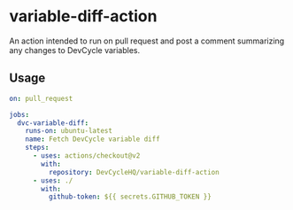 # variable-diff-action
An action intended to run on pull request and post a comment summarizing any changes to DevCycle variables.
## Usage
```yaml
on: pull_request

jobs:
  dvc-variable-diff:
    runs-on: ubuntu-latest
    name: Fetch DevCycle variable diff
    steps:
      - uses: actions/checkout@v2
        with:
          repository: DevCycleHQ/variable-diff-action
      - uses: ./
        with:
          github-token: ${{ secrets.GITHUB_TOKEN }}
```